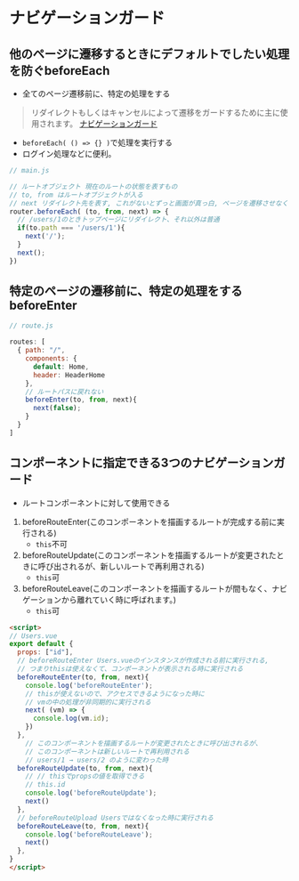 # ナビゲーションガード


## 他のページに遷移するときにデフォルトでしたい処理を防ぐbeforeEach

- 全てのページ遷移前に、特定の処理をする
> リダイレクトもしくはキャンセルによって遷移をガードするために主に使用されます。
[ナビゲーションガード](https://router.vuejs.org/ja/guide/advanced/navigation-guards.html)

- `beforeEach( () => {} )`で処理を実行する
- ログイン処理などに便利。

```js
// main.js

// ルートオブジェクト 現在のルートの状態を表すもの
// to, from はルートオブジェクトが入る
// next リダイレクト先を表す, これがないとずっと画面が真っ白, ページを遷移させなくするにはfalse, pathを指定して遷移させる
router.beforeEach( (to, from, next) => {
  // /users/1のときトップページにリダイレクト、それ以外は普通
  if(to.path === '/users/1'){
    next('/');
  }
  next();
})
```

## 特定のページの遷移前に、特定の処理をするbeforeEnter

```js
// route.js

routes: [
  { path: "/", 
    components: {
      default: Home,
      header: HeaderHome
    }, 
    // ルートパスに戻れない
    beforeEnter(to, from, next){
      next(false);
    }
  }
]
```

## コンポーネントに指定できる3つのナビゲーションガード
- ルートコンポーネントに対して使用できる
1. beforeRouteEnter(このコンポーネントを描画するルートが完成する前に実行される)
   - `this`不可
2. beforeRouteUpdate(このコンポーネントを描画するルートが変更されたときに呼び出されるが、新しいルートで再利用される)
   - `this`可
3. beforeRouteLeave(このコンポーネントを描画するルートが間もなく、ナビゲーションから離れていく時に呼ばれます。)
   - `this`可
```html
<script>
// Users.vue
export default {
  props: ["id"],
  // beforeRouteEnter Users.vueのインスタンスが作成される前に実行される, 
  // つまりthisは使えなくて、コンポーネントが表示される時に実行される
  beforeRouteEnter(to, from, next){
    console.log('beforeRouteEnter');
    // thisが使えないので、アクセスできるようになった時に
    // vmの中の処理が非同期的に実行される
    next( (vm) => {
      console.log(vm.id);
    })
  },
    // このコンポーネントを描画するルートが変更されたときに呼び出されるが、
    // このコンポーネントは新しいルートで再利用される 
    // users/1 → users/2 のように変わった時
  beforeRouteUpdate(to, from, next){
    // // thisでpropsの値を取得できる
    // this.id
    console.log('beforeRouteUpdate');
    next()
  },
  // beforeRouteUpload Usersではなくなった時に実行される
  beforeRouteLeave(to, from, next){
    console.log('beforeRouteLeave');
    next()
  },
}
</script>
```

